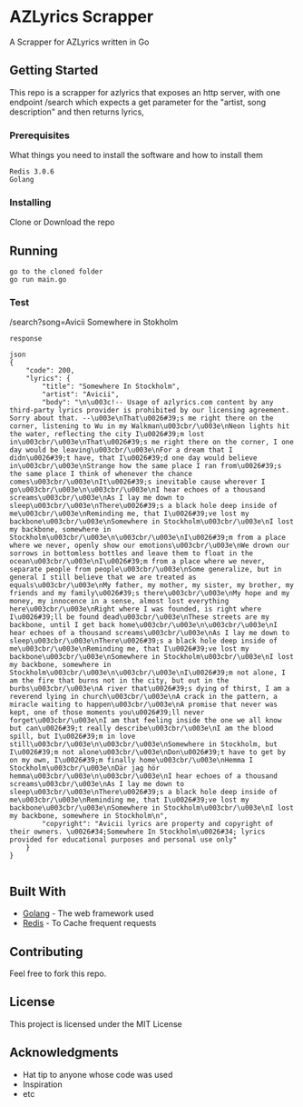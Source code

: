 # AZLyrics Scrapper

A Scrapper for AZLyrics written in Go

## Getting Started

This repo is a scrapper for azlyrics that exposes an http server, with one endpoint /search which expects a get parameter for the "artist, song description" and then returns lyrics, 

### Prerequisites

What things you need to install the software and how to install them

```
Redis 3.0.6
Golang

```

### Installing

Clone or Download the repo

## Running

```
go to the cloned folder
go run main.go
```

### Test

/search?song=Avicii Somewhere in Stokholm

```
response 

json
{
    "code": 200,
    "lyrics": {
        "title": "Somewhere In Stockholm",
        "artist": "Avicii",
        "body": "\n\u003c!-- Usage of azlyrics.com content by any third-party lyrics provider is prohibited by our licensing agreement. Sorry about that. --\u003e\nThat\u0026#39;s me right there on the corner, listening to Wu in my Walkman\u003cbr/\u003e\nNeon lights hit the water, reflecting the city I\u0026#39;m lost in\u003cbr/\u003e\nThat\u0026#39;s me right there on the corner, I one day would be leaving\u003cbr/\u003e\nFor a dream that I didn\u0026#39;t have, that I\u0026#39;d one day would believe in\u003cbr/\u003e\nStrange how the same place I ran from\u0026#39;s the same place I think of whenever the chance comes\u003cbr/\u003e\nIt\u0026#39;s inevitable cause wherever I go\u003cbr/\u003e\n\u003cbr/\u003e\nI hear echoes of a thousand screams\u003cbr/\u003e\nAs I lay me down to sleep\u003cbr/\u003e\nThere\u0026#39;s a black hole deep inside of me\u003cbr/\u003e\nReminding me, that I\u0026#39;ve lost my backbone\u003cbr/\u003e\nSomewhere in Stockholm\u003cbr/\u003e\nI lost my backbone, somewhere in Stockholm\u003cbr/\u003e\n\u003cbr/\u003e\nI\u0026#39;m from a place where we never, openly show our emotions\u003cbr/\u003e\nWe drown our sorrows in bottomless bottles and leave them to float in the ocean\u003cbr/\u003e\nI\u0026#39;m from a place where we never, separate people from people\u003cbr/\u003e\nSome generalize, but in general I still believe that we are treated as equals\u003cbr/\u003e\nMy father, my mother, my sister, my brother, my friends and my family\u0026#39;s there\u003cbr/\u003e\nMy hope and my money, my innocence in a sense, almost lost everything here\u003cbr/\u003e\nRight where I was founded, is right where I\u0026#39;ll be found dead\u003cbr/\u003e\nThese streets are my backbone, until I get back home\u003cbr/\u003e\n\u003cbr/\u003e\nI hear echoes of a thousand screams\u003cbr/\u003e\nAs I lay me down to sleep\u003cbr/\u003e\nThere\u0026#39;s a black hole deep inside of me\u003cbr/\u003e\nReminding me, that I\u0026#39;ve lost my backbone\u003cbr/\u003e\nSomewhere in Stockholm\u003cbr/\u003e\nI lost my backbone, somewhere in Stockholm\u003cbr/\u003e\n\u003cbr/\u003e\nI\u0026#39;m not alone, I am the fire that burns not in the city, but out in the burbs\u003cbr/\u003e\nA river that\u0026#39;s dying of thirst, I am a reverend lying in church\u003cbr/\u003e\nA crack in the pattern, a miracle waiting to happen\u003cbr/\u003e\nA promise that never was kept, one of those moments you\u0026#39;ll never forget\u003cbr/\u003e\nI am that feeling inside the one we all know but can\u0026#39;t really describe\u003cbr/\u003e\nI am the blood spill, but I\u0026#39;m in love still\u003cbr/\u003e\n\u003cbr/\u003e\nSomewhere in Stockholm, but I\u0026#39;m not alone\u003cbr/\u003e\nDon\u0026#39;t have to get by on my own, I\u0026#39;m finally home\u003cbr/\u003e\nHemma I Stockholm\u003cbr/\u003e\nDär jag hör hemma\u003cbr/\u003e\n\u003cbr/\u003e\nI hear echoes of a thousand screams\u003cbr/\u003e\nAs I lay me down to sleep\u003cbr/\u003e\nThere\u0026#39;s a black hole deep inside of me\u003cbr/\u003e\nReminding me, that I\u0026#39;ve lost my backbone\u003cbr/\u003e\nSomewhere in Stockholm\u003cbr/\u003e\nI lost my backbone, somewhere in Stockholm\n",
        "copyright": "Avicii lyrics are property and copyright of their owners. \u0026#34;Somewhere In Stockholm\u0026#34; lyrics provided for educational purposes and personal use only"
    }
}


```

## Built With

* [Golang](http://www.dropwizard.io/1.0.2/docs/) - The web framework used
* [Redis](https://maven.apache.org/) - To Cache frequent requests

## Contributing

Feel free to fork this repo.

## License

This project is licensed under the MIT License 

## Acknowledgments

* Hat tip to anyone whose code was used
* Inspiration
* etc
